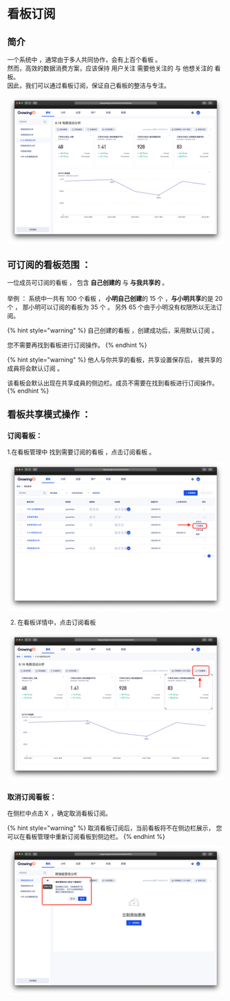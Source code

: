 # 看板订阅

## 简介

一个系统中 ，通常由于多人共同协作，会有上百个看板 。  
然而，高效的数据消费方案，应该保持 用户关注 需要他关注的 与 他想关注的 看板。  
因此，我们可以通过看板订阅，保证自己看板的整洁与专注。

![](../../.gitbook/assets/ying-mu-jie-tu-20200610-xia-wu-12.54.21.png)

## 可订阅的看板范围  ：

一位成员可订阅的看板 ， 包含 **自己创建的** 与 **与我共享的** 。    
‌  
举例 ： 系统中一共有 100 个看板 ， **小明自己创建**的 15 个 ，**与小明共享**的是 20 个 ， 那小明可以订阅的看板为 35 个 。   另外 65 个由于小明没有权限所以无法订阅。

{% hint style="warning" %}
自己创建的看板 ，创建成功后，采用默认订阅 。

您不需要再找到看板进行订阅操作。
{% endhint %}

{% hint style="warning" %}
他人与你共享的看板，共享设置保存后， 被共享的成員将会默认订阅 。 

该看板会默认出现在共享成員的侧边栏。成员不需要在找到看板进行订阅操作。
{% endhint %}



## 看板共享模式操作 ：



### 订阅看板：

1.在看板管理中 找到需要订阅的看板 ，点击订阅看板 。

![](../../.gitbook/assets/ying-mu-jie-tu-20200610-xia-wu-1.08.42.png)

2. 在看板详情中，点击订阅看板

![](../../.gitbook/assets/ying-mu-jie-tu-20200610-xia-wu-1.11.13.png)

### 取消订阅看板：

在侧栏中点击Ｘ ，确定取消看板订阅。

{% hint style="warning" %}
取消看板订阅后，当前看板将不在侧边栏展示， 您可以在看板管理中重新订阅看板到侧边栏。
{% endhint %}

![](../../.gitbook/assets/ying-mu-jie-tu-20200610-xia-wu-1.13.06.png)

